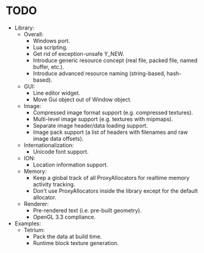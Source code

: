 # TODO
* Library:
	* Overall:
		- Windows port.
		- Lua scripting.
		- Get rid of exception-unsafe Y_NEW.
		- Introduce generic resource concept (real file, packed file, named buffer, etc.).
		- Introduce advanced resource naming (string-based, hash-based).
	* GUI:
		- Line editor widget.
		- Move Gui object out of Window object.
	* Image:
		- Compressed image format support (e.g. compressed textures).
		- Multi-level image support (e.g. textures with mipmaps).
		- Separate image header/data loading support.
		- Image pack support (a list of headers with filenames and raw image data offsets).
	* Internationalization:
		- Unicode font support.
	* ION:
		- Location information support.
	* Memory:
		- Keep a global track of all ProxyAllocators for realtime memory activity tracking.
		- Don't use ProxyAllocators inside the library except for the default allocator.
	* Renderer:
		- Pre-rendered text (i.e. pre-built geometry).
		- OpenGL 3.3 compliance.
* Examples:
	* Tetrium:
		- Pack the data at build time.
		- Runtime block texture generation.
